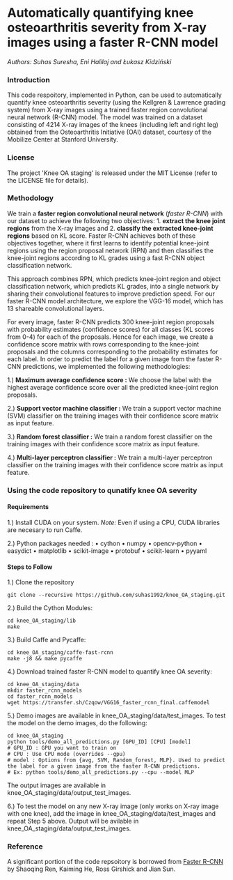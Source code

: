 # Automatically quantifying knee osteoarthritis severity from X-ray images using a faster R-CNN model #

*Authors: Suhas Suresha, Eni Halilaj and Łukasz Kidziński*
### Introduction

This code respoitory, implemented in Python, can be used to automatically quantify knee osteoarthritis severity (using the Kellgren & Lawrence grading system) from X-ray images using a trained faster region convolutional neural network (R-CNN) model. The model was trained on a dataset consisting of 4214 X-ray images of the knees (including left and right leg) obtained from the Osteoarthritis Initiative (OAI) dataset, courtesy of the Mobilize Center at Stanford University. 

### License

The project 'Knee OA staging' is released under the MIT License (refer to the LICENSE file for details).

### Methodology

We train a **faster region convolutional neural network** (*faster R-CNN*) with our dataset to achieve the following two objectives: 1. **extract the knee joint regions** from the X-ray images and 2. **classify the extracted knee-joint regions** based on KL score. Faster R-CNN achieves both of these objectives together, where it first learns to identify potential knee-joint regions using the region proposal network (RPN) and then classifies the knee-joint regions according to KL grades using a fast R-CNN object classification network.

This approach combines RPN, which predicts knee-joint region and object classification network, which predicts KL grades, into a single network by sharing their convolutional features to improve prediction speed. For our faster R-CNN model architecture, we explore the VGG-16 model, which has 13 shareable convolutional layers. 

For every image, faster R-CNN predicts 300 knee-joint region proposals with probability estimates (confidence scores) for all classes (KL scores from 0-4) for each of the proposals. Hence for each image, we create a confidence score matrix with rows corresponding to the knee-joint proposals and the columns corresponding to the probability estimates for each label. In order to predict the label for a given image from the faster R-CNN predictions, we implemented the following methodologies:

1.) **Maximum average confidence score :** We choose the label with the highest average confidence score over all the predicted knee-joint region proposals.

2.) **Support vector machine classifier :** We train a support vector machine (SVM) classifier on the training images with their confidence score matrix as input feature.

3.) **Random forest classifier :** We train a random forest classifier on the training images with their confidence score matrix as input feature. 

4.) **Multi-layer perceptron classifier :** We train a multi-layer perceptron classifier on the training images with their confidence score matrix as input feature. 

### Using the code repository to qunatify knee OA severity 

#### Requirements
1.) Install CUDA on your system. *Note:* Even if using a CPU, CUDA libraries are necesary to run Caffe.  

2.) Python packages needed : 
      •	cython 
      •	numpy
      •	opencv-python
      •	easydict
      •	matplotlib
      •	scikit-image
      •	protobuf
      •	scikit-learn 
      •	pyyaml

#### Steps to Follow
1.) Clone the repository
```Shell
git clone --recursive https://github.com/suhas1992/knee_OA_staging.git
```
2.) Build the Cython Modules: 
```Shell
cd knee_OA_staging/lib
make
```

3.) Build Caffe and Pycaffe:
```Shell
cd knee_OA_staging/caffe-fast-rcnn
make -j8 && make pycaffe
```

4.) Download trained faster R-CNN model to quantify knee OA severity:
```Shell
cd knee_OA_staging/data
mkdir faster_rcnn_models
cd faster_rcnn_models
wget https://transfer.sh/Czqow/VGG16_faster_rcnn_final.caffemodel
```

5.) Demo images are available in knee_OA_staging/data/test_images. To test the model on the demo images, do the following:
```Shell
cd knee_OA_staging
python tools/demo_all_predictions.py [GPU_ID] [CPU] [model] 
# GPU_ID : GPU you want to train on
# CPU : Use CPU mode (overrides --gpu)
# model : Options from {avg, SVM, Random_forest, MLP}. Used to predict the label for a given image from the faster R-CNN predictions. 
# Ex: python tools/demo_all_predictions.py --cpu --model MLP 
```
The output images are available in knee_OA_staging/data/output_test_images.

6.) To test the model on any new X-ray image (only works on X-ray image with one knee), add the image in knee_OA_staging/data/test_images and repeat Step 5 above. Output will be avilable in knee_OA_staging/data/output_test_images. 

###  Reference

A significant portion of the code repsoitory is borrowed from [Faster R-CNN](https://github.com/rbgirshick/py-faster-rcnn) by Shaoqing Ren, Kaiming He, Ross Girshick and Jian Sun. 
